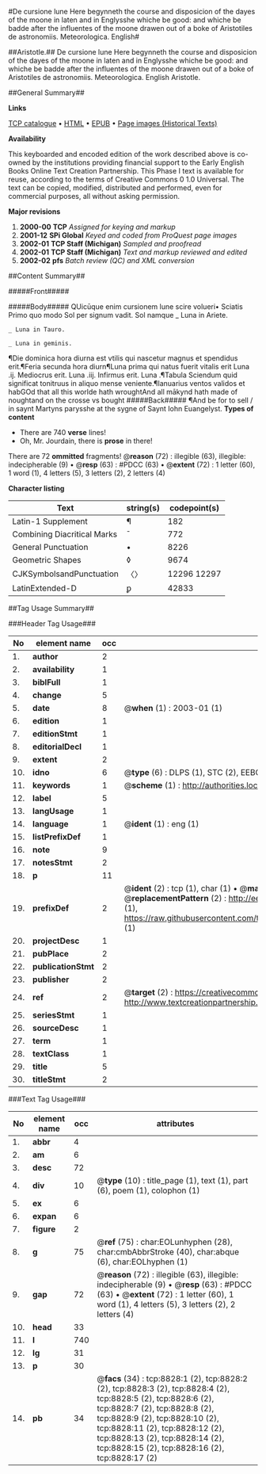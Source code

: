 #De cursione lune Here begynneth the course and disposicion of the dayes of the moone in laten and in Englysshe whiche be good: and whiche be badde after the influentes of the moone drawen out of a boke of Aristotiles de astronomiis. Meteorologica. English#

##Aristotle.##
De cursione lune Here begynneth the course and disposicion of the dayes of the moone in laten and in Englysshe whiche be good: and whiche be badde after the influentes of the moone drawen out of a boke of Aristotiles de astronomiis.
Meteorologica. English
Aristotle.

##General Summary##

**Links**

[TCP catalogue](http://www.ota.ox.ac.uk/tcp/)  • 
[HTML](http://tei.it.ox.ac.uk/tcp/Texts-HTML/free/A21/A21334.html)  • 
[EPUB](http://tei.it.ox.ac.uk/tcp/Texts-EPUB/free/A21/A21334.epub) • 
[Page images (Historical Texts)](https://data.historicaltexts.jisc.ac.uk/view?pubId=eebo-99844044e&pageId=eebo-99844044e-8828-1)

**Availability**

This keyboarded and encoded edition of the
	       work described above is co-owned by the institutions
	       providing financial support to the Early English Books
	       Online Text Creation Partnership. This Phase I text is
	       available for reuse, according to the terms of Creative
	       Commons 0 1.0 Universal. The text can be copied,
	       modified, distributed and performed, even for
	       commercial purposes, all without asking permission.

**Major revisions**

1. __2000-00__ __TCP__ *Assigned for keying and markup*
1. __2001-12__ __SPi Global__ *Keyed and coded from ProQuest page images*
1. __2002-01__ __TCP Staff (Michigan)__ *Sampled and proofread*
1. __2002-01__ __TCP Staff (Michigan)__ *Text and markup reviewed and edited*
1. __2002-02__ __pfs__ *Batch review (QC) and XML conversion*

##Content Summary##

#####Front#####

#####Body#####
QUicūque enim cursionem lune scire volueri• Sciatis Primo quo modo Sol per signum vadit. Sol namque
    _ Luna in Ariete.

    _ Luna in Tauro.

    _ Luna in geminis.
¶Die dominica hora diurna est vtilis qui nascetur magnus et spendidus erit.¶Feria secunda hora diurn¶Luna prima qui natus fuerit vitalis erit Luna .ij. Mediocrus erit. Luna .iij. Infirmus erit. Luna .¶Tabula Sciendum quid significat tonitruus in aliquo mense veniente.¶Ianuarius ventos validos et habGOd that all this worlde hath wroughtAnd all mākynd hath made of noughtand on the crosse vs bought 
#####Back#####
¶And be for to sell / in saynt Martyns parysshe at the sygne of Saynt Iohn Euangelyst.
**Types of content**

  * There are 740 **verse** lines!
  * Oh, Mr. Jourdain, there is **prose** in there!

There are 72 **ommitted** fragments! 
 @__reason__ (72) : illegible (63), illegible: indecipherable (9)  •  @__resp__ (63) : #PDCC (63)  •  @__extent__ (72) : 1 letter (60), 1 word (1), 4 letters (5), 3 letters (2), 2 letters (4)

**Character listing**


|Text|string(s)|codepoint(s)|
|---|---|---|
|Latin-1 Supplement|¶|182|
|Combining             Diacritical Marks|̄|772|
|General Punctuation|•|8226|
|Geometric Shapes|◊|9674|
|CJKSymbolsandPunctuation|〈〉|12296 12297|
|LatinExtended-D|ꝑ|42833|

##Tag Usage Summary##

###Header Tag Usage###

|No|element name|occ|attributes|
|---|---|---|---|
|1.|__author__|2||
|2.|__availability__|1||
|3.|__biblFull__|1||
|4.|__change__|5||
|5.|__date__|8| @__when__ (1) : 2003-01 (1)|
|6.|__edition__|1||
|7.|__editionStmt__|1||
|8.|__editorialDecl__|1||
|9.|__extent__|2||
|10.|__idno__|6| @__type__ (6) : DLPS (1), STC (2), EEBO-CITATION (1), PROQUEST (1), VID (1)|
|11.|__keywords__|1| @__scheme__ (1) : http://authorities.loc.gov/ (1)|
|12.|__label__|5||
|13.|__langUsage__|1||
|14.|__language__|1| @__ident__ (1) : eng (1)|
|15.|__listPrefixDef__|1||
|16.|__note__|9||
|17.|__notesStmt__|2||
|18.|__p__|11||
|19.|__prefixDef__|2| @__ident__ (2) : tcp (1), char (1)  •  @__matchPattern__ (2) : ([0-9\-]+):([0-9IVX]+) (1), (.+) (1)  •  @__replacementPattern__ (2) : http://eebo.chadwyck.com/downloadtiff?vid=$1&page=$2 (1), https://raw.githubusercontent.com/textcreationpartnership/Texts/master/tcpchars.xml#$1 (1)|
|20.|__projectDesc__|1||
|21.|__pubPlace__|2||
|22.|__publicationStmt__|2||
|23.|__publisher__|2||
|24.|__ref__|2| @__target__ (2) : https://creativecommons.org/publicdomain/zero/1.0/ (1), http://www.textcreationpartnership.org/docs/. (1)|
|25.|__seriesStmt__|1||
|26.|__sourceDesc__|1||
|27.|__term__|1||
|28.|__textClass__|1||
|29.|__title__|5||
|30.|__titleStmt__|2||


###Text Tag Usage###

|No|element name|occ|attributes|
|---|---|---|---|
|1.|__abbr__|4||
|2.|__am__|6||
|3.|__desc__|72||
|4.|__div__|10| @__type__ (10) : title_page (1), text (1), part (6), poem (1), colophon (1)|
|5.|__ex__|6||
|6.|__expan__|6||
|7.|__figure__|2||
|8.|__g__|75| @__ref__ (75) : char:EOLunhyphen (28), char:cmbAbbrStroke (40), char:abque (6), char:EOLhyphen (1)|
|9.|__gap__|72| @__reason__ (72) : illegible (63), illegible: indecipherable (9)  •  @__resp__ (63) : #PDCC (63)  •  @__extent__ (72) : 1 letter (60), 1 word (1), 4 letters (5), 3 letters (2), 2 letters (4)|
|10.|__head__|33||
|11.|__l__|740||
|12.|__lg__|31||
|13.|__p__|30||
|14.|__pb__|34| @__facs__ (34) : tcp:8828:1 (2), tcp:8828:2 (2), tcp:8828:3 (2), tcp:8828:4 (2), tcp:8828:5 (2), tcp:8828:6 (2), tcp:8828:7 (2), tcp:8828:8 (2), tcp:8828:9 (2), tcp:8828:10 (2), tcp:8828:11 (2), tcp:8828:12 (2), tcp:8828:13 (2), tcp:8828:14 (2), tcp:8828:15 (2), tcp:8828:16 (2), tcp:8828:17 (2)|
